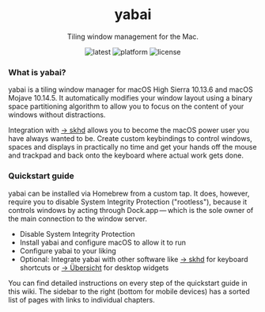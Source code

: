 <h1 align="center">yabai</h1>
<p align="center">Tiling window management for the Mac.</p>
<p align="center">
    <img src="https://badgen.net/github/release/koekeishiya/yabai?label=Release&color=black" alt="latest">
    <img src="https://badgen.net/badge/Platform/macOS/black" alt="platform">
    <img src="https://badgen.net/github/license/koekeishiya/yabai?color=black" alt="license">
</p>

### What is yabai?

yabai is a tiling window manager for macOS High Sierra 10.13.6 and macOS Mojave 10.14.5. It automatically modifies your window layout using a binary space partitioning algorithm to allow you to focus on the content of your windows without distractions.

Integration with [&rightarrow;&nbsp;skhd][gh-skhd] allows you to become the macOS power user you have always wanted to be. Create custom keybindings to control windows, spaces and displays in practically no time and get your hands off the mouse and trackpad and back onto the keyboard where actual work gets done.

### Quickstart guide

yabai can be installed via Homebrew from a custom tap. It does, however, require you to disable System Integrity Protection ("rootless"), because it controls windows by acting through Dock.app&thinsp;—&thinsp;which is the sole owner of the main connection to the window server.

- Disable System Integrity Protection
- Install yabai and configure macOS to allow it to run
- Configure yabai to your liking
- Optional: Integrate yabai with other software like [&rightarrow;&nbsp;skhd][gh-skhd] for keyboard shortcuts or [&rightarrow;&nbsp;Übersicht][gh-uebersicht] for desktop widgets

You can find detailed instructions on every step of the quickstart guide in this wiki. The sidebar to the right (bottom for mobile devices) has a sorted list of pages with links to individual chapters. 

[gh-skhd]: https://github.com/koekeishiya/skhd
[gh-uebersicht]: https://github.com/felixhageloh/uebersicht